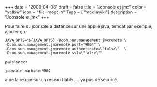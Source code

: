 +++
date = "2009-04-08"
draft = false
title = "Jconsole et jmx"
color = "yellow"
icon = "file-image-o"
Tags = [ "mediawiki"]
description = "Jconsole et jmx"
+++

Pour faire du jconsole à distance sur une applie java, tomcat par
exemple, ajouter ça :

    JAVA_OPTS="${JAVA_OPTS} -Dcom.sun.management.jmxremote \
    -Dcom.sun.management.jmxremote.port="9004" \
    -Dcom.sun.management.jmxremote.authenticate=\"false\"  \
    -Dcom.sun.management.jmxremote.ssl=\"false\""

puis lancer

    jconsole machine:9004

à ne faire que sur un réseau fiable .... ya pas de sécurité.
